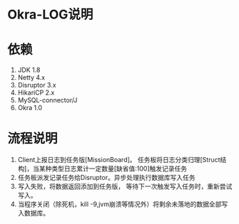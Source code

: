 # Okra-LOG说明

# 依赖

 1. JDK 1.8
 2. Netty 4.x
 3. Disruptor 3.x
 4. HikariCP 2.x
 5. MySQL-connector/J
 6. Okra 1.0

# 流程说明

 1. Client上报日志到任务版[MissionBoard]。 任务板将日志分类归理[Struct结构]，当某种类型日志累计一定数量[缺省值:100]触发记录任务
 2. 任务板派发记录任务给Disruptor。异步处理执行数据库写入任务
 3. 写入失败，将数据返回添加到任务版， 等待下一次触发写入任务时，重新尝试写入。
 4. 当程序关闭（除死机，kill -9,jvm崩溃等情况外）将剩余未落地的数据全部写入数据库。

#




